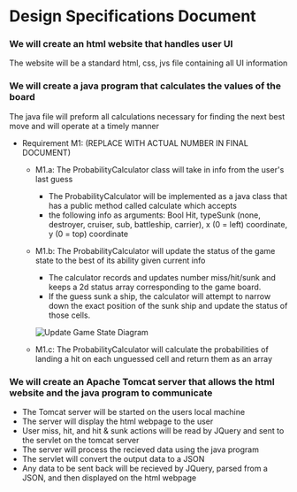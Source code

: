 # Design Specifications Document

### We will create an html website that handles user UI

The website will be a standard html, css, jvs file containing all UI information

### We will create a java program that calculates the values of the board

The java file will preform all calculations necessary for finding the next best move and
will operate at a timely manner

* Requirement M1: (REPLACE WITH ACTUAL NUMBER IN FINAL DOCUMENT) 
	* M1.a: The ProbabilityCalculator class will take in info from the user's last guess
		* The ProbabilityCalculator will be implemented as a java class that has a public method called calculate which accepts 
		* the following info as arguments: Bool Hit, typeSunk (none, destroyer, cruiser, sub, battleship, carrier), x (0 = left) coordinate, y (0 = top) coordinate

	* M1.b: The ProbabilityCalculator will update the status of the game state to the best of its ability given current info
		* The calculator records and updates number miss/hit/sunk and keeps a 2d status array corresponding to the game board.
		* If the guess sunk a ship, the calculator will attempt to narrow down the exact position of the sunk ship and update the status of those cells.

		![Update Game State Diagram](../Images/updateGameState.png)

	* M1.c: The ProbabilityCalculator will calculate the probabilities of landing a hit on each unguessed cell and return them as an array

### We will create an Apache Tomcat server that allows the html website and the java program to communicate

- The Tomcat server will be started on the users local machine
- The server will display the html webpage to the user
- User miss, hit, and hit & sunk actions will be read by JQuery and sent to the servlet on the tomcat server
- The server will process the recieved data using the java program
- The servlet will convert the output data to a JSON
- Any data to be sent back will be recieved by JQuery, parsed from a JSON, and then displayed on the html webpage
